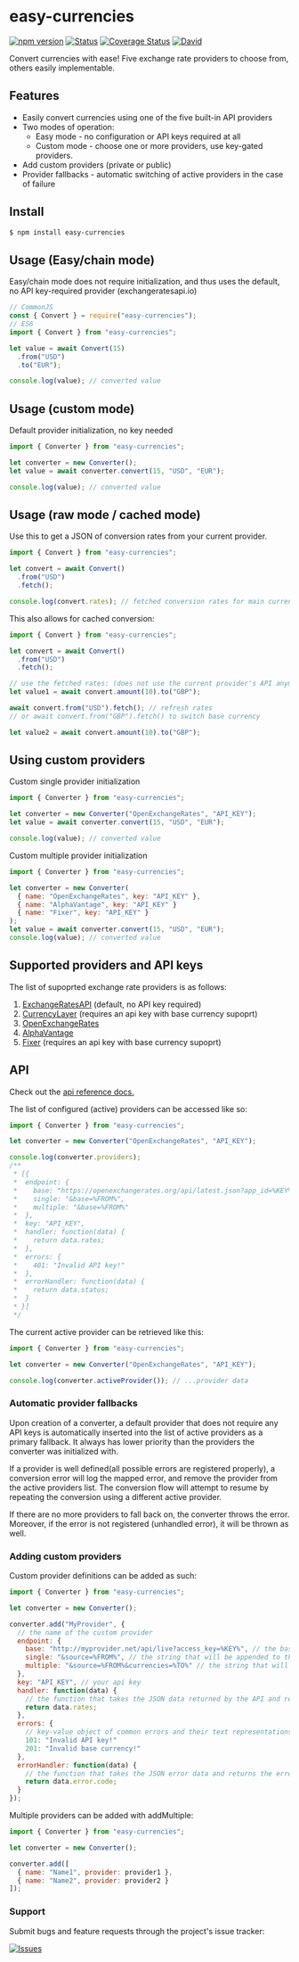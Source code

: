 # easy-currencies

[![npm version](http://img.shields.io/npm/v/easy-currencies.svg?style=flat)](https://npmjs.org/package/easy-currencies "View this project on npm")
[![Status](https://travis-ci.org/scharkee/easy-currencies.svg?branch=master)](https://travis-ci.org/scharkee/easy-currencies)
[![Coverage Status](https://coveralls.io/repos/github/Scharkee/easy-currencies/badge.svg?branch=master)](https://coveralls.io/github/Scharkee/easy-currencies?branch=master)
[![David](https://img.shields.io/david/scharkee/easy-currencies.svg)](https://david-dm.org/scharkee/easy-currencies)

Convert currencies with ease! Five exchange rate providers to choose from, others easily implementable.

## Features

- Easily convert currencies using one of the five built-in API providers
- Two modes of operation:
  - Easy mode - no configuration or API keys required at all
  - Custom mode - choose one or more providers, use key-gated providers.
- Add custom providers (private or public)
- Provider fallbacks - automatic switching of active providers in the case of failure

## Install

```bash
$ npm install easy-currencies
```

## Usage (Easy/chain mode)

Easy/chain mode does not require initialization, and thus uses the default, no API key-required provider (exchangeratesapi.io)

```js
// CommonJS
const { Convert } = require("easy-currencies");
// ES6
import { Convert } from "easy-currencies";

let value = await Convert(15)
  .from("USD")
  .to("EUR");

console.log(value); // converted value
```

## Usage (custom mode)

Default provider initialization, no key needed

```js
import { Converter } from "easy-currencies";

let converter = new Converter();
let value = await converter.convert(15, "USD", "EUR");

console.log(value); // converted value
```

## Usage (raw mode / cached mode)

Use this to get a JSON of conversion rates from your current provider.

```js
import { Convert } from "easy-currencies";

let convert = await Convert()
  .from("USD")
  .fetch();

console.log(convert.rates); // fetched conversion rates for main currencies with regard to set base currency
```

This also allows for cached conversion:

```js
import { Convert } from "easy-currencies";

let convert = await Convert()
  .from("USD")
  .fetch();

// use the fetched rates: (does not use the current provider's API anymore)
let value1 = await convert.amount(10).to("GBP");

await convert.from("USD").fetch(); // refresh rates
// or await convert.from("GBP").fetch() to switch base currency

let value2 = await convert.amount(10).to("GBP");
```

## Using custom providers

Custom single provider initialization

```js
import { Converter } from "easy-currencies";

let converter = new Converter("OpenExchangeRates", "API_KEY");
let value = await converter.convert(15, "USD", "EUR");

console.log(value); // converted value
```

Custom multiple provider initialization

```js
import { Converter } from "easy-currencies";

let converter = new Converter(
  { name: "OpenExchangeRates", key: "API_KEY" },
  { name: "AlphaVantage", key: "API_KEY" }
  { name: "Fixer", key: "API_KEY" }
);
let value = await converter.convert(15, "USD", "EUR");
console.log(value); // converted value
```

## Supported providers and API keys

The list of supoprted exchange rate providers is as follows:

1. [ExchangeRatesAPI](https://exchangeratesapi.io/) (default, no API key required)
2. [CurrencyLayer](https://currencylayer.com/) (requires an api key with base currency supoprt)
3. [OpenExchangeRates](https://openexchangerates.org/)
4. [AlphaVantage](https://www.alphavantage.co/)
5. [Fixer](https://fixer.io/) (requires an api key with base currency supoprt)

## API

Check out the [api reference docs.](https://scharkee.github.io/easy-currencies/)

The list of configured (active) providers can be accessed like so:

```js
import { Converter } from "easy-currencies";

let converter = new Converter("OpenExchangeRates", "API_KEY");

console.log(converter.providers);
/**
 * [{
 *  endpoint: {
 *    base: "https://openexchangerates.org/api/latest.json?app_id=%KEY%",
 *    single: "&base=%FROM%",
 *    multiple: "&base=%FROM%"
 *  },
 *  key: "API_KEY",
 *  handler: function(data) {
 *    return data.rates;
 *  },
 *  errors: {
 *    401: "Invalid API key!"
 *  },
 *  errorHandler: function(data) {
 *    return data.status;
 *  }
 * }]
 */
```

The current active provider can be retrieved like this:

```js
import { Converter } from "easy-currencies";

let converter = new Converter("OpenExchangeRates", "API_KEY");

console.log(converter.activeProvider()); // ...provider data
```

### Automatic provider fallbacks

Upon creation of a converter, a default provider that does not require any API keys is automatically inserted into the list of active providers as a primary fallback. It always has lower priority than the providers the converter was initialized with.

If a provider is well defined(all possible errors are registered properly), a conversion error will log the mapped error, and remove the provider from the active providers list. The conversion flow will attempt to resume by repeating the conversion using a different active provider.

If there are no more providers to fall back on, the converter throws the error. Moreover, if the error is not registered (unhandled error), it will be thrown as well.

### Adding custom providers

Custom provider definitions can be added as such:

```js
import { Converter } from "easy-currencies";

let converter = new Converter();

converter.add("MyProvider", {
  // the name of the custom provider
  endpoint: {
    base: "http://myprovider.net/api/live?access_key=%KEY%", // the base endpoint of the conversion API, with %KEY% being the api key's slot
    single: "&source=%FROM%", // the string that will be appended to the base endpoint, with %FROM% being the base currency abbreviation
    multiple: "&source=%FROM%&currencies=%TO%" // the string that will be appended to the base endpoint when fetching specific currencies, with %TO% being the target currencies, separated by ','
  },
  key: "API_KEY", // your api key
  handler: function(data) {
    // the function that takes the JSON data returned by the API and returns the rate key-value object
    return data.rates;
  },
  errors: {
    // key-value object of common errors and their text representations
    101: "Invalid API key!"
    201: "Invalid base currency!"
  },
  errorHandler: function(data) {
    // the function that takes the JSON error data and returns the error status (could be a HTTP status or a custom API-layer status)
    return data.error.code;
  }
});
```

Multiple providers can be added with addMultiple:

```js
import { Converter } from "easy-currencies";

let converter = new Converter();

converter.add([
  { name: "Name1", provider: provider1 },
  { name: "Name2", provider: provider2 }
]);
```

### Support

Submit bugs and feature requests through the project's issue tracker:

[![Issues](http://img.shields.io/github/issues/Scharkee/easy-currencies.svg)](https://github.com/Scharkee/easy-currencies/issues)
